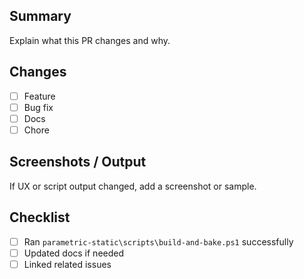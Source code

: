 ﻿## Summary
Explain what this PR changes and why.

## Changes
- [ ] Feature
- [ ] Bug fix
- [ ] Docs
- [ ] Chore

## Screenshots / Output
If UX or script output changed, add a screenshot or sample.

## Checklist
- [ ] Ran `parametric-static\scripts\build-and-bake.ps1` successfully
- [ ] Updated docs if needed
- [ ] Linked related issues
